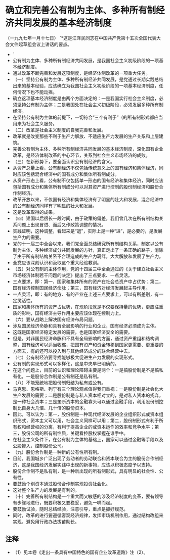 # 确立和完善公有制为主体、多种所有制经济共同发展的基本经济制度（一九九七年一月十七日）
`*这是江泽民同志在中国共产党第十五次全国代表大会文件起草组会议上讲话的要点。- `- 公有制为主体、多种所有制经济共同发展，是我国社会主义初级阶段的一项基本经济制度。- 通过改革不断完善和发展这项制度，是经济体制改革的一项重大任务。- （一）坚持公有制为主体、多种所有制经济共同发展，是党通过长期实践总结出来的基本经验，应该确立为我国社会主义初级阶段的一项基本经济制度，任何情况下也不能动摇。- 确立这项基本经济制度是由两个方面决定的：一是我国实行社会主义制度，必须坚持公有制为主体；二是我国处在社会主义初级阶段，必须发展多种所有制经济。- 在坚持公有制为主体的前提下，一切符合“三个有利于”（的所有制形式都应当用来为社会主义服务。- （二）改革是社会主义制度的自我完善和发展。- 改革就是改变那些不利于生产力解放、不适应生产力发展的生产关系和上层建筑。- 完善公有制为主体、多种所有制经济共同发展的基本经济制度，深化国有企业改革，是经济体制改革的中心环节，关系到社会主义市场经济的成败。- （三）在新形势下，要全面认识公有制经济的含义。- 从资产总量上看，公有制经济不仅包括传统意义上的国有经济和集体经济，同时应该包括混合经济中的国有成分和集体所有制成分。- 从资产形态上看，公有制不仅包括单一形态的国有经济和集体经济，同时应该包括国有成分和集体所有制成分可以对其资产进行控制的股份制经济和股份合作制经济。- 改革开放以来，不仅国有经济和集体经济有了明显的壮大和发展，混合经济中的公有制经济同样有了明显的壮大和发展。- 这是改革取得的成果。- （四）建国以后很长一段时间，由于政策的偏差，我们曾几次在所有制结构关系问题上出现冒进、而后又作政策调整的情况。- 实践证明，这种调整，看起来是“退”，实际上是一种“进”，是必要的，是发展生产力的需要。- 党的十一届三中全会以来，我们党全面总结研究所有制结构关系，制定以公有制为主体、多种经济成分共同发展的方针，真正走出了一条正确的路子，消除了由于所有制结构关系不合理造成的生产力羁绊，大大解放和发展了生产力。- 全党应该深刻认识和汲取这个重大经验教训。- （五）对公有制的主体作用，党的十四届三中全会通过的《关于建立社会主义市场经济体制若干问题的决定》提出了三点要求、一点灵活。- 三点要求，即：第一，国家和集体所有的资产在社会总资产中占优势；第二，国有经济控制国民经济命脉；第三，国有经济对经济发展起主导作用。- 一点灵活，即：有的地方、有的产业在上述三点要求上，可以有所差别，有一定灵活性。- 国家和集体所有的资产占优势，在现阶段就是不仅要保持量的优势，更应注重质的影响，国有经济主导作用主要应该体现在控制力上。- （六）要从战略上解决国有经济布局问题。- 涉及国民经济命脉和具有全局影响的行业和企业，国有经济必须成为主体。- 这既是国家经济稳定发展的需要，也是国家经济安全的需要。- 但是，对非国民经济命脉和不具有全局影响的方面，通过资产重组和结构调整，国有经济可以适当收缩，把国有资产和资金转移到国家更需要、更重要的方面去，有的还可以投入到与其他经济成分的联合经营中去。- （七）公有制经济要寻找能够极大促进生产力发展的实现形式。- 公有制的实现形式可以多样化，这是中央早已明确的。- 在这个问题上，目前的认识和理论障碍主要是两个：一是搞股份制是不是搞私有化，一是股份合作制是公有制还是私有制。- （八）不能笼统地把股份制归结为私有或公有。- 马克思、恩格斯、列宁有三个理论观点值得我们重视：一是股份制是社会化大生产发展的需要；二是股份制是与私人资本相对立的，是对私人资本的扬弃，是一种社会资本；三是垄断资本的金融寡头可以通过金融手段，利用股份制控制比自身大几倍、几十倍的股份资本。- 因此，可以认为：第一，股份制是一种现代经济发展的企业组织形式或资本组织形式，资本主义可以用，社会主义同样可以用；第二，股份制形式有利于所有权和经营权的分离，有利于提高企业的或资本运作的效率和竞争水平；第三，股份公司的所有制性质，关键看控股权掌握在谁手中。- 在社会主义条件下，在公有制为主体的基础上，国家可以通过金融等手段以及公股掺入，控制股份公司。- （九）股份合作制是一种新的公有性所有制。- 目前，我国城乡广泛出现了劳动者的劳动联合和资本联合为主的股份合作制经济，这是我国经济发展实践中出现的新事物，应该以积极态度予以支持。- 股份合作制不是私有制，是一种新出现的所有制形式，具有明显的社会性、公有性。- 要鼓励个别资本通过股份合作制实现投资社会化。- 这对整个生产力的发展是有利的。- （十）完善所有制结构是一个重大而又敏感的涉及经济制度的变革，要有领导有步骤地进行，既要积极又要稳妥，避免一哄而起。- 要鼓励试验，随时总结经验，注意引导，重点是抓好规范。- 同时，改革的进行要遵循客观经济规律，发挥市场机制作用，通过结构改组来实现，避免用行政办法拔苗助长。## 注释- （1）见本卷《走出一条具有中国特色的国有企业改革道路》注（2）。